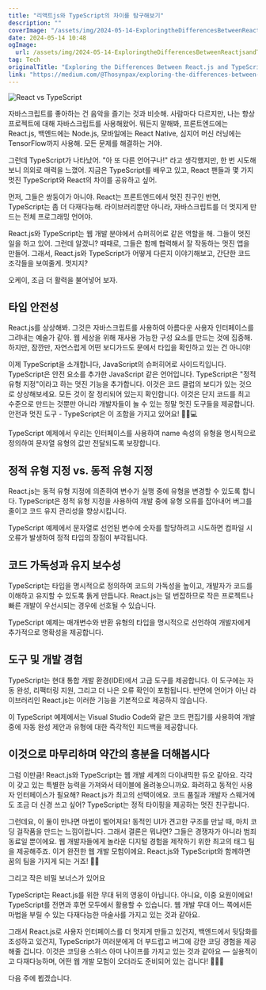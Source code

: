 ```yaml
---
title: "리액트js와 TypeScript의 차이를 탐구해보기"
description: ""
coverImage: "/assets/img/2024-05-14-ExploringtheDifferencesBetweenReactjsandTypeScript_0.png"
date: 2024-05-14 10:48
ogImage: 
  url: /assets/img/2024-05-14-ExploringtheDifferencesBetweenReactjsandTypeScript_0.png
tag: Tech
originalTitle: "Exploring the Differences Between React.js and TypeScript"
link: "https://medium.com/@Thosynpax/exploring-the-differences-between-react-js-and-typescript-d5c4958c1c73"
---
```



![React vs TypeScript](/assets/img/2024-05-14-ExploringtheDifferencesBetweenReactjsandTypeScript_0.png)

자바스크립트를 좋아하는 건 음악을 즐기는 것과 비슷해. 사람마다 다르지만, 나는 항상 프로젝트에 대해 자바스크립트를 사용해왔어. 뭐든지 말해봐, 프론트엔드에는 React.js, 백엔드에는 Node.js, 모바일에는 React Native, 심지어 머신 러닝에는 TensorFlow까지 사용해. 모든 문제를 해결하는 거야.

그런데 TypeScript가 나타났어. "아 또 다른 언어구나!" 라고 생각했지만, 한 번 시도해보니 의외로 매력을 느꼈어. 지금은 TypeScript를 배우고 있고, React 팬들과 몇 가지 멋진 TypeScript와 React의 차이를 공유하고 싶어.

먼저, 그들은 쌍둥이가 아니야. React는 프론트엔드에서 멋진 친구인 반면, TypeScript는 좀 더 다재다능해. 라이브러리뿐만 아니라, 자바스크립트를 더 멋지게 만드는 전체 프로그래밍 언어야.



React.js와 TypeScript는 웹 개발 분야에서 슈퍼히어로 같은 역할을 해. 그들이 멋진 일을 하고 있어. 그런데 알겠니? 때때로, 그들은 함께 협력해서 잘 작동하는 멋진 앱을 만들어. 그래서, React.js와 TypeScript가 어떻게 다른지 이야기해보고, 간단한 코드 조각들을 보여줄게. 멋지지?

오케이, 조금 더 활력을 불어넣어 보자.

## 타입 안전성

React.js를 상상해봐. 그것은 자바스크립트를 사용하여 아름다운 사용자 인터페이스를 그려내는 예술가 같아. 웹 세상을 위해 재사용 가능한 구성 요소를 만드는 것에 집중해. 하지만, 잠깐만, 자연스럽게 어떤 보디가드도 문에서 타입을 확인하고 있는 건 아니야!



이제 TypeScript을 소개합니다, JavaScript의 슈퍼히어로 사이드킥입니다. TypeScript은 안전 요소를 추가한 JavaScript 같은 언어입니다. TypeScript은 "정적 유형 지정"이라고 하는 멋진 기능을 추가합니다. 이것은 코드 클럽의 보디가 있는 것으로 상상해보세요. 모든 것이 잘 정리되어 있는지 확인합니다. 이것은 단지 코드를 최고 수준으로 만드는 것뿐만 아니라 개발자들이 놀 수 있는 정말 멋진 도구들을 제공합니다. 안전과 멋진 도구 - TypeScript은 이 조합을 가지고 있어요! 🦸‍♂️💻

TypeScript 예제에서 우리는 인터페이스를 사용하여 name 속성의 유형을 명시적으로 정의하여 문자열 유형의 값만 전달되도록 보장합니다.

## 정적 유형 지정 vs. 동적 유형 지정

React.js는 동적 유형 지정에 의존하여 변수가 실행 중에 유형을 변경할 수 있도록 합니다. TypeScript은 정적 유형 지정을 사용하여 개발 중에 유형 오류를 잡아내어 버그를 줄이고 코드 유지 관리성을 향상시킵니다.



TypeScript 예제에서 문자열로 선언된 변수에 숫자를 할당하려고 시도하면 컴파일 시 오류가 발생하여 정적 타입의 장점이 부각됩니다.

## 코드 가독성과 유지 보수성

TypeScript는 타입을 명시적으로 정의하여 코드의 가독성을 높이고, 개발자가 코드를 이해하고 유지할 수 있도록 돍게 만듭니다. React.js는 덜 번잡하므로 작은 프로젝트나 빠른 개발이 우선시되는 경우에 선호될 수 있습니다.

TypeScript 예제는 매개변수와 반환 유형의 타입을 명시적으로 선언하여 개발자에게 추가적으로 명확성을 제공합니다.



## 도구 및 개발 경험

TypeScript는 현대 통합 개발 환경(IDE)에서 고급 도구를 제공합니다. 이 도구에는 자동 완성, 리팩터링 지원, 그리고 더 나은 오류 확인이 포함됩니다. 반면에 언어가 아닌 라이브러리인 React.js는 이러한 기능을 기본적으로 제공하지 않습니다.

이 TypeScript 예제에서는 Visual Studio Code와 같은 코드 편집기를 사용하여 개발 중에 자동 완성 제안과 유형에 대한 즉각적인 피드백을 제공합니다.

## 이것으로 마무리하며 약간의 흥분을 더해봅시다



그럼 이만큼! React.js와 TypeScript는 웹 개발 세계의 다이내믹한 듀오 같아요. 각각이 갖고 있는 특별한 능력을 가져와서 테이블에 올려놓으니까요. 화려하고 동적인 사용자 인터페이스가 필요해? React.js가 최고의 선택이에요. 코드 품질과 개발자 스웨거에도 조금 더 신경 쓰고 싶어? TypeScript는 정적 타이핑을 제공하는 멋진 친구랍니다.

그런데요, 이 둘이 만나면 마법이 벌어져요! 동적인 UI가 견고한 구조를 만날 때, 마치 코딩 걸작품을 만드는 느낌이랍니다. 그래서 결론은 뭐냐면? 그들은 경쟁자가 아니라 범죄 동료일 뿐이에요. 웹 개발자들에게 놀라운 디지털 경험을 제작하기 위한 최고의 태그 팀을 제공해주죠. 이거 완전한 웹 개발 모험이에요. React.js와 TypeScript와 함께하면 꿈의 팀을 가지게 되는 거죠! 🚀✨

그리고 작은 비밀 보너스가 있어요

TypeScript는 React.js를 위한 무대 뒤의 영웅이 아닙니다. 아니요, 이중 요원이에요! TypeScript를 전면과 후면 모두에서 활용할 수 있습니다. 웹 개발 무대 어느 쪽에서든 마법을 부릴 수 있는 다재다능한 마술사를 가지고 있는 것과 같아요.



그래서 React.js로 사용자 인터페이스를 더 멋지게 만들고 있건지, 백엔드에서 뒷담화를 조성하고 있건지, TypeScript가 여러분에게 더 부드럽고 버그에 강한 코딩 경험을 제공해줄 겁니다. 이것은 코딩용 스위스 아미 나이프를 가지고 있는 것과 같아요 — 실용적이고 다재다능하며, 어떤 웹 개발 모험이 오더라도 준비되어 있는 겁니다! 🎩🔮✨

다음 주에 뵙겠습니다.